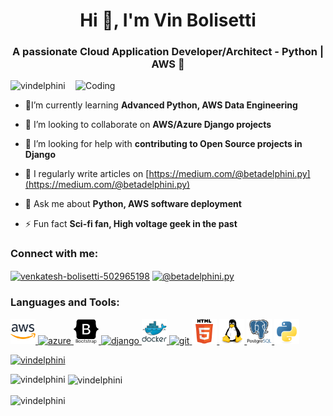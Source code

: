 <h1 align="center">Hi 👋, I'm Vin Bolisetti</h1>
<h3 align="center">A passionate Cloud Application Developer/Architect - Python | AWS 🥷</h3>

<img align="right" alt="Coding" width="400" src="https://cdn.dribbble.com/users/1162077/screenshots/3848914/programmer.gif">

<p align="left"> <img src="https://komarev.com/ghpvc/?username=vindelphini&label=Profile%20views&color=0e75b6&style=flat" alt="vindelphini" /> </p>

- 🌱I’m currently learning **Advanced Python, AWS Data Engineering**

- 👯 I’m looking to collaborate on **AWS/Azure Django projects**

- 🤝 I’m looking for help with **contributing to Open Source projects in Django**

- 📝 I regularly write articles on [https://medium.com/@betadelphini.py](https://medium.com/@betadelphini.py)

- 💬 Ask me about **Python, AWS software deployment**

- ⚡ Fun fact **Sci-fi fan, High voltage geek in the past**

<h3 align="left">Connect with me:</h3>
<p align="left">
<a href="https://linkedin.com/in/venkatesh-bolisetti-502965198" target="blank"><img align="center" src="https://raw.githubusercontent.com/rahuldkjain/github-profile-readme-generator/master/src/images/icons/Social/linked-in-alt.svg" alt="venkatesh-bolisetti-502965198" height="30" width="40" /></a>
<a href="https://medium.com/@betadelphini.py" target="blank"><img align="center" src="https://raw.githubusercontent.com/rahuldkjain/github-profile-readme-generator/master/src/images/icons/Social/medium.svg" alt="@betadelphini.py" height="30" width="40" /></a>
</p>

<h3 align="left">Languages and Tools:</h3>
<p align="left"> <a href="https://aws.amazon.com" target="_blank" rel="noreferrer"> <img src="https://raw.githubusercontent.com/devicons/devicon/master/icons/amazonwebservices/amazonwebservices-original-wordmark.svg" alt="aws" width="40" height="40"/> </a> <a href="https://azure.microsoft.com/en-in/" target="_blank" rel="noreferrer"> <img src="https://www.vectorlogo.zone/logos/microsoft_azure/microsoft_azure-icon.svg" alt="azure" width="40" height="40"/> </a> <a href="https://getbootstrap.com" target="_blank" rel="noreferrer"> <img src="https://raw.githubusercontent.com/devicons/devicon/master/icons/bootstrap/bootstrap-plain-wordmark.svg" alt="bootstrap" width="40" height="40"/> </a> <a href="https://www.djangoproject.com/" target="_blank" rel="noreferrer"> <img src="https://cdn.worldvectorlogo.com/logos/django.svg" alt="django" width="40" height="40"/> </a> <a href="https://www.docker.com/" target="_blank" rel="noreferrer"> <img src="https://raw.githubusercontent.com/devicons/devicon/master/icons/docker/docker-original-wordmark.svg" alt="docker" width="40" height="40"/> </a> <a href="https://git-scm.com/" target="_blank" rel="noreferrer"> <img src="https://www.vectorlogo.zone/logos/git-scm/git-scm-icon.svg" alt="git" width="40" height="40"/> </a> <a href="https://www.w3.org/html/" target="_blank" rel="noreferrer"> <img src="https://raw.githubusercontent.com/devicons/devicon/master/icons/html5/html5-original-wordmark.svg" alt="html5" width="40" height="40"/> </a> <a href="https://www.linux.org/" target="_blank" rel="noreferrer"> <img src="https://raw.githubusercontent.com/devicons/devicon/master/icons/linux/linux-original.svg" alt="linux" width="40" height="40"/> </a> <a href="https://www.postgresql.org" target="_blank" rel="noreferrer"> <img src="https://raw.githubusercontent.com/devicons/devicon/master/icons/postgresql/postgresql-original-wordmark.svg" alt="postgresql" width="40" height="40"/> </a> <a href="https://www.python.org" target="_blank" rel="noreferrer"> <img src="https://raw.githubusercontent.com/devicons/devicon/master/icons/python/python-original.svg" alt="python" width="40" height="40"/> </a> </p>

<p align="left"> <a href="https://github.com/ryo-ma/github-profile-trophy"><img src="https://github-profile-trophy.vercel.app/?username=vindelphini" alt="vindelphini" /></a> </p>

<p><img align="left" src="https://github-readme-stats.vercel.app/api/top-langs?username=vindelphini&show_icons=true&locale=en&layout=compact&theme=tokyonight" alt="vindelphini" /></p>

<p>&nbsp;<img align="center" src="https://github-readme-stats.vercel.app/api?username=vindelphini&show_icons=true&locale=en&theme=tokyonight" alt="vindelphini" /></p>

<p><img align="center" src="https://github-readme-streak-stats.herokuapp.com/?user=vindelphini&&theme=tokyonight" alt="vindelphini" /></p>
